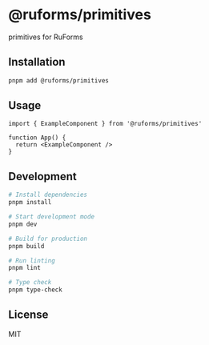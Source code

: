 # @ruforms/primitives

primitives for RuForms

## Installation

```bash
pnpm add @ruforms/primitives
```

## Usage

```tsx
import { ExampleComponent } from '@ruforms/primitives'

function App() {
  return <ExampleComponent />
}
```

## Development

```bash
# Install dependencies
pnpm install

# Start development mode
pnpm dev

# Build for production
pnpm build

# Run linting
pnpm lint

# Type check
pnpm type-check
```

## License

MIT
